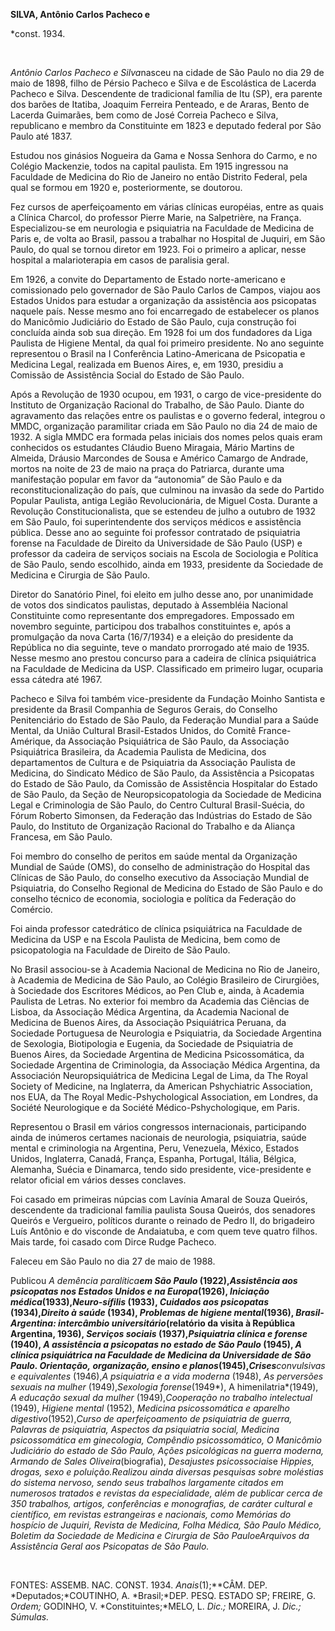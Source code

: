 **SILVA, Antônio Carlos Pacheco e**

\*const. 1934.

 

*Antônio Carlos Pacheco e Silva*nasceu na cidade de São Paulo no dia 29
de maio de 1898, filho de Pérsio Pacheco e Silva e de Escolástica de
Lacerda Pacheco e Silva. Descendente de tradicional família de Itu (SP),
era parente dos barões de Itatiba, Joaquim Ferreira Penteado, e de
Araras, Bento de Lacerda Guimarães, bem como de José Correia Pacheco e
Silva, republicano e membro da Constituinte em 1823 e deputado federal
por São Paulo até 1837.

Estudou nos ginásios Nogueira da Gama e Nossa Senhora do Carmo, e no
Colégio Mackenzie, todos na capital paulista. Em 1915 ingressou na
Faculdade de Medicina do Rio de Janeiro no então Distrito Federal, pela
qual se formou em 1920 e, posteriormente, se doutorou.

Fez cursos de aperfeiçoamento em várias clínicas européias, entre as
quais a Clínica Charcol, do professor Pierre Marie, na Salpetrière, na
França. Especializou-se em neurologia e psiquiatria na Faculdade de
Medicina de Paris e, de volta ao Brasil, passou a trabalhar no Hospital
de Juquiri, em São Paulo, do qual se tornou diretor em 1923. Foi o
primeiro a aplicar, nesse hospital a malarioterapia em casos de
paralisia geral.

Em 1926, a convite do Departamento de Estado norte-americano e
comissionado pelo governador de São Paulo Carlos de Campos, viajou aos
Estados Unidos para estudar a organização da assistência aos psicopatas
naquele país. Nesse mesmo ano foi encarregado de estabelecer os planos
do Manicômio Judiciário do Estado de São Paulo, cuja construção foi
concluída ainda sob sua direção. Em 1928 foi um dos fundadores da Liga
Paulista de Higiene Mental, da qual foi primeiro presidente. No ano
seguinte representou o Brasil na I Conferência Latino-Americana de
Psicopatia e Medicina Legal, realizada em Buenos Aires, e, em 1930,
presidiu a Comissão de Assistência Social do Estado de São Paulo.

Após a Revolução de 1930 ocupou, em 1931, o cargo de vice-presidente do
Instituto de Organização Racional do Trabalho, de São Paulo. Diante do
agravamento das relações entre os paulistas e o governo federal,
integrou o MMDC, organização paramilitar criada em São Paulo no dia 24
de maio de 1932. A sigla MMDC era formada pelas iniciais dos nomes pelos
quais eram conhecidos os estudantes Cláudio Bueno Miragaia, Mário
Martins de Almeida, Dráusio Marcondes de Sousa e Américo Camargo de
Andrade, mortos na noite de 23 de maio na praça do Patriarca, durante
uma manifestação popular em favor da “autonomia” de São Paulo e da
reconstitucionalização do país, que culminou na invasão da sede do
Partido Popular Paulista, antiga Legião Revolucionária, de Miguel Costa.
Durante a Revolução Constitucionalista, que se estendeu de julho a
outubro de 1932 em São Paulo, foi superintendente dos serviços médicos e
assistência pública. Desse ano ao seguinte foi professor contratado de
psiquiatria forense na Faculdade de Direito da Universidade de São Paulo
(USP) e professor da cadeira de serviços sociais na Escola de Sociologia
e Política de São Paulo, sendo escolhido, ainda em 1933, presidente da
Sociedade de Medicina e Cirurgia de São Paulo.

Diretor do Sanatório Pinel, foi eleito em julho desse ano, por
unanimidade de votos dos sindicatos paulistas, deputado à Assembléia
Nacional Constituinte como representante dos empregadores. Empossado em
novembro seguinte, participou dos trabalhos constituintes e, após a
promulgação da nova Carta (16/7/1934) e a eleição do presidente da
República no dia seguinte, teve o mandato prorrogado até maio de 1935.
Nesse mesmo ano prestou concurso para a cadeira de clínica psiquiátrica
na Faculdade de Medicina da USP. Classificado em primeiro lugar,
ocuparia essa cátedra até 1967.

Pacheco e Silva foi também vice-presidente da Fundação Moinho Santista e
presidente da Brasil Companhia de Seguros Gerais, do Conselho
Penitenciário do Estado de São Paulo, da Federação Mundial para a Saúde
Mental, da União Cultural Brasil-Estados Unidos, do Comitê
France-Amérique, da Associação Psiquiátrica de São Paulo, da Associação
Psiquiátrica Brasileira, da Academia Paulista de Medicina, dos
departamentos de Cultura e de Psiquiatria da Associação Paulista de
Medicina, do Sindicato Médico de São Paulo, da Assistência a Psicopatas
do Estado de São Paulo, da Comissão de Assistência Hospitalar do Estado
de São Paulo, da Seção de Neuropsicopatologia da Sociedade de Medicina
Legal e Criminologia de São Paulo, do Centro Cultural Brasil-Suécia, do
Fórum Roberto Simonsen, da Federação das Indústrias do Estado de São
Paulo, do Instituto de Organização Racional do Trabalho e da Aliança
Francesa, em São Paulo.

Foi membro do conselho de peritos em saúde mental da Organização Mundial
de Saúde (OMS), do conselho de administração do Hospital das Clínicas de
São Paulo, do conselho executivo da Associação Mundial de Psiquiatria,
do Conselho Regional de Medicina do Estado de São Paulo e do conselho
técnico de economia, sociologia e política da Federação do Comércio.

Foi ainda professor catedrático de clínica psiquiátrica na Faculdade de
Medicina da USP e na Escola Paulista de Medicina, bem como de
psicopatologia na Faculdade de Direito de São Paulo.

No Brasil associou-se à Academia Nacional de Medicina no Rio de Janeiro,
à Academia de Medicina de São Paulo, ao Colégio Brasileiro de
Cirurgiões, à Sociedade dos Escritores Médicos, ao Pen Club e, ainda, à
Academia Paulista de Letras. No exterior foi membro da Academia das
Ciências de Lisboa, da Associação Médica Argentina, da Academia Nacional
de Medicina de Buenos Aires, da Associação Psiquiátrica Peruana, da
Sociedade Portuguesa de Neurologia e Psiquiatria, da Sociedade Argentina
de Sexologia, Biotipologia e Eugenia, da Sociedade de Psiquiatria de
Buenos Aires, da Sociedade Argentina de Medicina Psicossomática, da
Sociedade Argentina de Criminologia, da Associação Médica Argentina, da
Associación Neuropsiquiátrica de Medicina Legal de Lima, da The Royal
Society of Medicine, na Inglaterra, da American Pshychiatric
Association, nos EUA, da The Royal Medic-Pshychological Association, em
Londres, da Société Neurologique e da Société Médico-Pshychologique, em
Paris.

Representou o Brasil em vários congressos internacionais, participando
ainda de inúmeros certames nacionais de neurologia, psiquiatria, saúde
mental e criminologia na Argentina, Peru, Venezuela, México, Estados
Unidos, Inglaterra, Canadá, França, Espanha, Portugal, Itália, Bélgica,
Alemanha, Suécia e Dinamarca, tendo sido presidente, vice-presidente e
relator oficial em vários desses conclaves.

Foi casado em primeiras núpcias com Lavínia Amaral de Souza Queirós,
descendente da tradicional família paulista Sousa Queirós, dos senadores
Queirós e Vergueiro, políticos durante o reinado de Pedro II, do
brigadeiro Luís Antônio e do visconde de Andaiatuba, e com quem teve
quatro filhos. Mais tarde, foi casado com Dirce Rudge Pacheco.

Faleceu em São Paulo no dia 27 de maio de 1988.

Publicou *A demência paralítica******em São* *Paulo* (1922),*Assistência
aos psicopatas nos* *Estados Unidos e na Europa*(1926), *Iniciação*
*médica*(1933),*Neuro-sífilis* (1933), *Cuidados* *aos psicopatas*
(1934),*Direito à saúde* (1934), *Problemas de higiene mental*(1936),
*Brasil-Argentina: intercâmbio universitário*(relatório da visita à
República Argentina, 1936), *Serviços sociais* (1937),*Psiquiatria*
*clínica e forense* (1940), *A assistência* *a psicopatas* *no estado*
*de São Paulo* (1945), *A clínica psiquiátrica na* *Faculdade de
Medicina da Universidade de* *São Paulo. Orientação,* *organização,
ensino e* *planos*(1945),*Crises******convulsivas e equivalentes*
(1946),*A psiquiatria e a vida moderna* (1948), *As perversões sexuais
na mulher* (1949),*Sexologia forense*(1949*), A himenilatria*(1949), *A
educação* *sexual da* *mulher* (1949),*Cooperação no trabalho
intelectual* (1949), *Higiene mental* (1952), *Medicina psicossomática e
aparelho digestivo*(1952),*Curso de aperfeiçoamento de psiquiatria de
guerra, Palavras de psiquiatria, Aspectos da psiquiatria social,
Medicina psicossomática em ginecologia, Compêndio psicossomático, O
Manicômio Judiciário do estado de São Paulo,* *Ações psicológicas na
guerra moderna, Armando de Sales Oliveira*(biografia), *Desajustes
psicossociais*e *Hippies, drogas, sexo e poluição.*Realizou ainda
diversas pesquisas sobre moléstias do sistema nervoso, sendo seus
trabalhos largamente citados em numerosos tratados e revistas da
especialidade, além de publicar cerca de 350 trabalhos, artigos,
conferências e monografias, de caráter cultural e científico, em
revistas estrangeiras e nacionais, como *Memórias do hospício de
Juquiri, Revista de* *Medicina, Folha Médica, São Paulo Médico,*
*Boletim da Sociedade de Medicina e Cirurgia* *de São Paulo*e*Arquivos
da Assistência Geral* *aos Psicopatas de São Paulo.*

 

FONTES: ASSEMB. NAC. CONST. 1934. *Anais*(1);**CÂM. DEP.
*Deputados;*COUTINHO, A. *Brasil;*DEP. PESQ. ESTADO SP; FREIRE, G.
*Ordem;* GODINHO, V. *Constituintes;*MELO, L. *Dic.;* MOREIRA, J. *Dic.;
Súmulas.*

 
